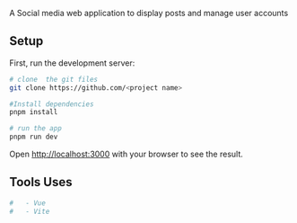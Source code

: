 A Social media web application to display posts and manage user accounts

## Setup

First, run the development server:

```bash
# clone  the git files
git clone https://github.com/<project name>

#Install dependencies
pnpm install

# run the app
pnpm run dev
```

Open [http://localhost:3000](http://localhost:3000) with your browser to see the result.

## Tools Uses 

```bash
#   - Vue
#   - Vite
```



